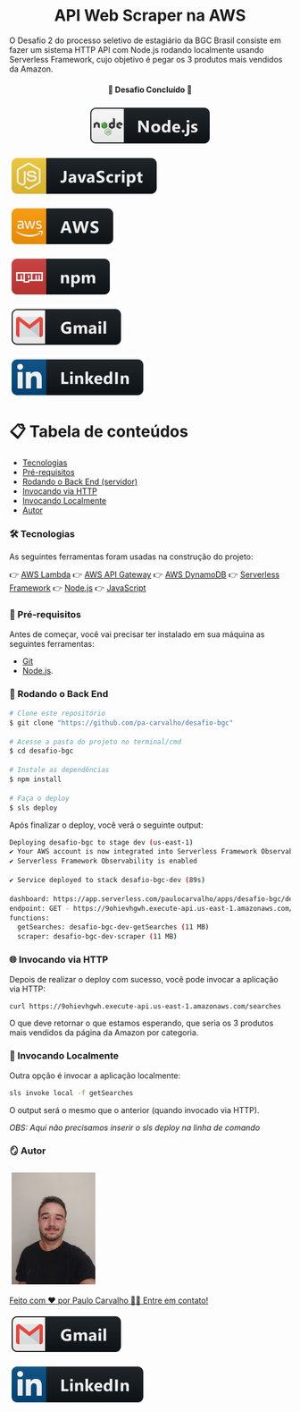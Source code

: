 <h1 align="center">
  API Web Scraper na AWS
</h1>

 O Desafio 2 do processo seletivo de estagiário da BGC Brasil consiste em fazer um sistema HTTP API com Node.js rodando localmente usando Serverless Framework, cujo objetivo é pegar os 3 produtos mais vendidos da Amazon.

<h4 align="center">
  🚧 Desafio Concluído 🚧
</h4>

<p align="center">
    <a href="https://nodejs.org/en">
        <img src="svg/nodejs.svg" alt="nodejs" style="vertical-align:top; margin:6px 4px">
    </a> 
</p>

<p align="left">
    <a href="https://developer.mozilla.org/pt-BR/docs/Web/JavaScript">
        <img src="svg/js.svg" alt="js" style="vertical-align:top; margin:6px 4px">
    </a>
</p>

<p align="left">   
    <a href="https://aws.amazon.com/pt/">
        <img src="svg/aws.svg" alt="aws" style="vertical-align:top; margin:6px 4px">
    </a>
</p>

<p align="left">    
    <a href="https://www.npmjs.com/">
        <img src="svg/npm.svg" alt="npm" style="vertical-align:top; margin:6px 4px">
    </a>
</p>

<p align="left">    
    <a href="mailto:paulocarvalho@poli.ufrj.br">
        <img src="svg/gmail.svg" alt="gmail" style="vertical-align:top; margin:6px 4px">
    </a>
</p>

<p align="left">    
    <a href="https://www.linkedin.com/in/paulo-carvalho-a893a017b/">
        <img src="svg/linkedin.svg" alt="linkedin" style="vertical-align:top; margin:6px 4px">
    </a>  
</p>

📋 Tabela de conteúdos
=================
<!--ts-->
   * [Tecnologias](#🛠-tecnologias)
   * [Pré-requisitos](#📌-pré-requisitos)
   * [Rodando o Back End (servidor)](#🎲-rodando-o-back-end)
   * [Invocando via HTTP](#🌐-invocando-via-http)
   * [Invocando Localmente](#📍-invocando-localmente)
   * [Autor](#🪞-autor)
<!--te-->

### 🛠 Tecnologias

As seguintes ferramentas foram usadas na construção do projeto:

👉 [AWS Lambda](https://aws.amazon.com/pt/lambda/)
👉 [AWS API Gateway](https://aws.amazon.com/pt/api-gateway/)
👉 [AWS DynamoDB](https://aws.amazon.com/pt/dynamodb/)
👉 [Serverless Framework](https://www.serverless.com/)
👉 [Node.js](https://nodejs.org/en/)
👉 [JavaScript](https://developer.mozilla.org/pt-BR/docs/Web/JavaScript)

### 📌 Pré-requisitos

Antes de começar, você vai precisar ter instalado em sua máquina as seguintes ferramentas:

* [Git](https://git-scm.com)
* [Node.js](https://nodejs.org/en/).

### 🎲 Rodando o Back End

```bash
# Clone este repositório
$ git clone "https://github.com/pa-carvalho/desafio-bgc"

# Acesse a pasta do projeto no terminal/cmd
$ cd desafio-bgc

# Instale as dependências
$ npm install

# Faça o deploy
$ sls deploy
```

Após finalizar o deploy, você verá o seguinte output:

```bash
Deploying desafio-bgc to stage dev (us-east-1)
✔ Your AWS account is now integrated into Serverless Framework Observability
✔ Serverless Framework Observability is enabled

✔ Service deployed to stack desafio-bgc-dev (89s)

dashboard: https://app.serverless.com/paulocarvalho/apps/desafio-bgc/desafio-bgc/dev/us-east-1
endpoint: GET - https://9ohievhgwh.execute-api.us-east-1.amazonaws.com/searches
functions:
  getSearches: desafio-bgc-dev-getSearches (11 MB)
  scraper: desafio-bgc-dev-scraper (11 MB)
```

### 🌐 Invocando via HTTP

Depois de realizar o deploy com sucesso, você pode invocar a aplicação via HTTP:

```bash
curl https://9ohievhgwh.execute-api.us-east-1.amazonaws.com/searches
```

O que deve retornar o que estamos esperando, que seria os 3 produtos mais vendidos da página da Amazon por categoria.

### 📍 Invocando Localmente

Outra opção é invocar a aplicação localmente:

```bash
sls invoke local -f getSearches
```

O output será o mesmo que o anterior (quando invocado via HTTP).

_OBS: Aqui não precisamos inserir o sls deploy na linha de comando_

### 🪞 Autor

<p align="left">
    <a href="#">
        <img src="svg/foto_perfil.jpeg" width="150" height="200" alt="Foto" style="vertical-align:top; margin:6px 4px">
</p>

Feito com ❤️ por Paulo Carvalho 👋🏽 Entre em contato!

<p align="left">
    <a href="mailto:paulocarvalho@poli.ufrj.br">
        <img src="svg/gmail.svg" alt="gmail" style="vertical-align:top; margin:6px 4px">
    </a>
</p>

 <p align="left">   
    <a href="https://www.linkedin.com/in/paulo-carvalho-a893a017b/">
        <img src="svg/linkedin.svg" alt="linkedin" style="vertical-align:top; margin:6px 4px">
    </a>
</p>